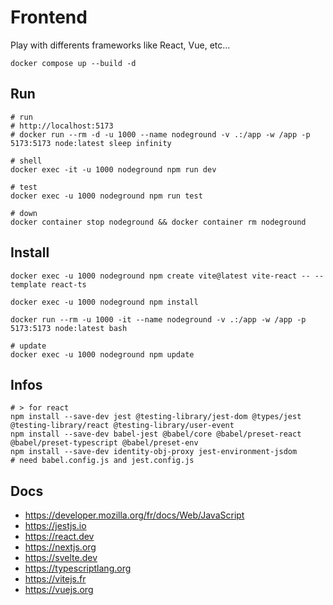 # Frontend

Play with differents frameworks like React, Vue, etc...

```shell
docker compose up --build -d
```

## Run

```shell
# run
# http://localhost:5173
# docker run --rm -d -u 1000 --name nodeground -v .:/app -w /app -p 5173:5173 node:latest sleep infinity

# shell
docker exec -it -u 1000 nodeground npm run dev

# test
docker exec -u 1000 nodeground npm run test

# down
docker container stop nodeground && docker container rm nodeground
```


## Install

```shell
docker exec -u 1000 nodeground npm create vite@latest vite-react -- --template react-ts

docker exec -u 1000 nodeground npm install

docker run --rm -u 1000 -it --name nodeground -v .:/app -w /app -p 5173:5173 node:latest bash

# update
docker exec -u 1000 nodeground npm update
```


## Infos

```
# > for react
npm install --save-dev jest @testing-library/jest-dom @types/jest @testing-library/react @testing-library/user-event
npm install --save-dev babel-jest @babel/core @babel/preset-react @babel/preset-typescript @babel/preset-env
npm install --save-dev identity-obj-proxy jest-environment-jsdom 
# need babel.config.js and jest.config.js
```


## Docs

- https://developer.mozilla.org/fr/docs/Web/JavaScript
- https://jestjs.io
- https://react.dev
- https://nextjs.org
- https://svelte.dev
- https://typescriptlang.org
- https://vitejs.fr
- https://vuejs.org

